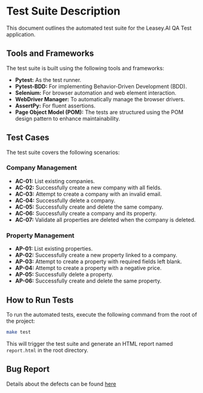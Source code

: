 # Test Suite Description

This document outlines the automated test suite for the Leasey.AI QA Test application.

## Tools and Frameworks

The test suite is built using the following tools and frameworks:

* **Pytest:** As the test runner.
* **Pytest-BDD:** For implementing Behavior-Driven Development (BDD).
* **Selenium:** For browser automation and web element interaction.
* **WebDriver Manager:** To automatically manage the browser drivers.
* **AssertPy:** For fluent assertions.
* **Page Object Model (POM):** The tests are structured using the POM design pattern to enhance maintainability.

## Test Cases

The test suite covers the following scenarios:

### Company Management

* **AC-01:** List existing companies.
* **AC-02:** Successfully create a new company with all fields.
* **AC-03:** Attempt to create a company with an invalid email.
* **AC-04:** Successfully delete a company.
* **AC-05:** Successfully create and delete the same company.
* **AC-06:** Successfully create a company and its property.
* **AC-07:** Validate all properties are deleted when the company is deleted.

### Property Management

* **AP-01:** List existing properties.
* **AP-02:** Successfully create a new property linked to a company.
* **AP-03:** Attempt to create a property with required fields left blank.
* **AP-04:** Attempt to create a property with a negative price.
* **AP-05:** Successfully delete a property.
* **AP-06:** Successfully create and delete the same property.

## How to Run Tests

To run the automated tests, execute the following command from the root of the project:

```bash
make test
```

This will trigger the test suite and generate an HTML report named `report.html` in the root directory.

## Bug Report
Details about the defects can be found [here](https://github.com/JFPedra/qa-testing-page/blob/main/tests/defects-report.md)